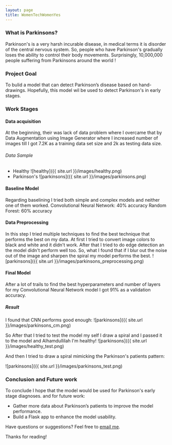 ```yaml
---
layout: page
title: WomenTechWomenYes
---
```



### What is Parkinsons?

Parkinson's is a very harsh incurable disease, in medical terms it is disorder of the central nervous system. So, people who have Parkinson's gradually loses the ability to control their body movements. Surprisingly, 10,000,000 people suffering from Parkinsons around the world !

### Project Goal

To bulid a model that can detect Parkinson’s disease based on hand-drawings. Hopefully, this model wil be used to detect Parkinson's in early stages.

### Work Stages

#### Data acquisition

At the beginning, their was lack of data problem where I overcame that by Data Augmentation using Image Generator where I increased number of images till I got 7.2K as a training data set size and 2k as testing data size.


###### Data Sample
* Healthy
![healthy]({{ site.url }}/images/healthy.png)
* Parkinson's
![parkinsons]({{ site.url }}/images/parkinsons.png)

#### Baseline Model

Regarding baselining I tried both simple and complex models and neither one of them worked.
Convolutional Neural Network: 40% accuracy 
Random Forest: 60% accuracy 

#### Data Preprocessing

In this step I tried multiple techniques to find the best technique that performs the best on my data. At first I tried to convert image colors to black and white and it didn't work. After that I tried to do edge detection an the model didn't perform well too. So, what I found that if I blur out the noise out of the image and sharpen the spiral my model performs the best.
![parkinsons]({{ site.url }}/images/parkinsons_preprocessing.png)

#### Final Model

After a lot of trails to find the best hyperparameters and number of layers for my Convolutional Neural Network model I got 91% as a validation accuracy. 

##### Result 
I found that CNN performs good enough:
![parkinsons]({{ site.url }}/images/parkinsons_cm.png)

So After that I tried to test the model my self I draw a spiral and I passed it to the model and Alhamdullilah I'm healthy!
![parkinsons]({{ site.url }}/images/healthy_test.png)

And then I tried to draw a spiral mimicking the Parkinson's patients pattern: 

![parkinsons]({{ site.url }}/images/parkinsons_test.png)



### Conclusion and Future work

To conclude I hope that the model would be used for Parkinson's early stage diagnoses. and for future work:
* Gather more data about Parkinson’s patients to improve the model performance.
* Build a Flask app to enhance the model usability.


Have questions or suggestions? Feel free to [email me](mailto:njoud.algifari@gmail.com).

Thanks for reading!
